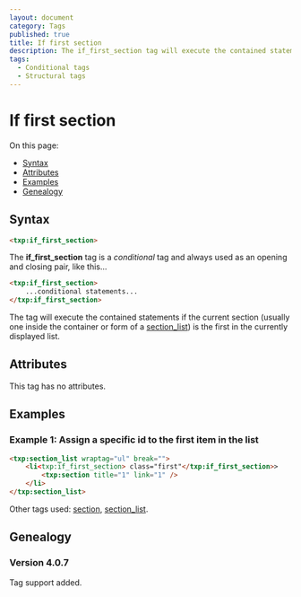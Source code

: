 ```yaml
---
layout: document
category: Tags
published: true
title: If first section
description: The if_first_section tag will execute the contained statements if the current section is the first in the list.
tags:
  - Conditional tags
  - Structural tags
---
```


# If first section

On this page:

* [Syntax](#syntax)
* [Attributes](#attributes)
* [Examples](#examples)
* [Genealogy](#genealogy)

## Syntax

~~~ html
<txp:if_first_section>
~~~

The **if_first_section** tag is a *conditional* tag and always used as an opening and closing pair, like this...

~~~ html
<txp:if_first_section>
    ...conditional statements...
</txp:if_first_section>
~~~

The tag will execute the contained statements if the current section (usually one inside the container or form of a [section_list](section_list)) is the first in the currently displayed list.

## Attributes

This tag has no attributes.

## Examples

### Example 1: Assign a specific id to the first item in the list

~~~ html
<txp:section_list wraptag="ul" break="">
    <li<txp:if_first_section> class="first"</txp:if_first_section>>
        <txp:section title="1" link="1" />
    </li>
</txp:section_list>
~~~

Other tags used: [section](section), [section_list](section_list).

## Genealogy

### Version 4.0.7

Tag support added.

